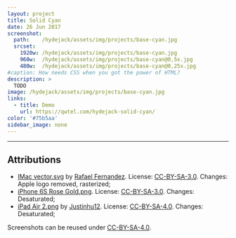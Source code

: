 ```yaml
---
layout: project
title: Solid Cyan
date: 26 Jun 2017
screenshot:
  path:    /hydejack/assets/img/projects/base-cyan.jpg
  srcset:
    1920w: /hydejack/assets/img/projects/base-cyan.jpg
    960w:  /hydejack/assets/img/projects/base-cyan@0,5x.jpg
    480w:  /hydejack/assets/img/projects/base-cyan@0,25x.jpg
#caption: How needs CSS when you got the power of HTML?
description: >
  TODO
image: /hydejack/assets/img/projects/base-cyan.jpg
links:
  - title: Demo
    url: https://qwtel.com/hydejack-solid-cyan/
color: '#75b5aa'
sidebar_image: none
---
```


***

## Attributions
* [IMac vector.svg](https://commons.wikimedia.org/wiki/File:IMac_vector.svg)
  by [Rafael Fernandez](https://commons.wikimedia.org/wiki/User:TheGoldenBox).
  License: [CC-BY-SA-3.0]. Changes: Apple logo removed, rasterized;
* [iPhone 6S Rose Gold.png](https://commons.wikimedia.org/wiki/File:IPhone_6S_Rose_Gold.png).
  License: [CC-BY-SA-3.0]. Changes: Desaturated;
* [iPad Air 2.png](https://commons.wikimedia.org/wiki/File:IPad_Air_2.png)
  by [Justinhu12](https://commons.wikimedia.org/wiki/User:Justinhu12).
  License: [CC-BY-SA-4.0]. Changes: Desaturated;

Screenshots can be reused under [CC-BY-SA-4.0].

[CC-BY-SA-4.0]: https://creativecommons.org/licenses/by-sa/4.0/
[CC-BY-SA-3.0]: https://creativecommons.org/licenses/by-sa/3.0/
